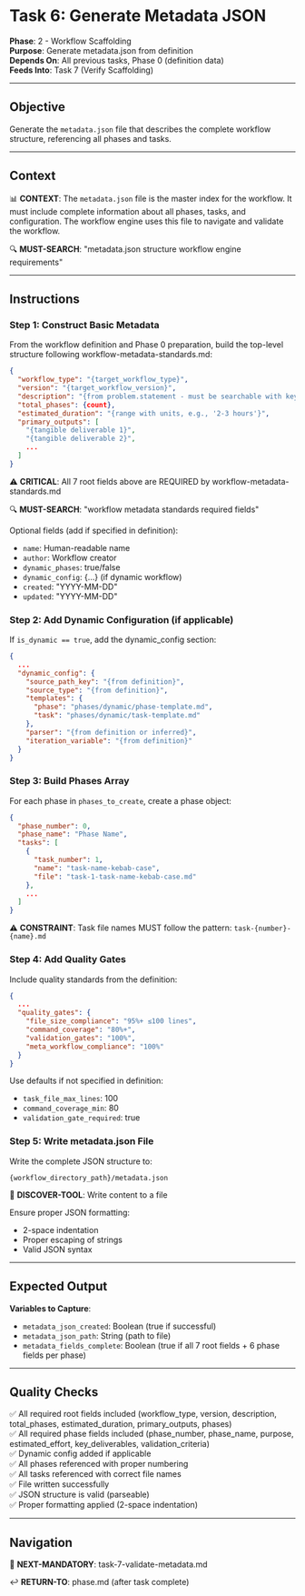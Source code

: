 # Task 6: Generate Metadata JSON

**Phase**: 2 - Workflow Scaffolding  
**Purpose**: Generate metadata.json from definition  
**Depends On**: All previous tasks, Phase 0 (definition data)  
**Feeds Into**: Task 7 (Verify Scaffolding)

---

## Objective

Generate the `metadata.json` file that describes the complete workflow structure, referencing all phases and tasks.

---

## Context

📊 **CONTEXT**: The `metadata.json` file is the master index for the workflow. It must include complete information about all phases, tasks, and configuration. The workflow engine uses this file to navigate and validate the workflow.

🔍 **MUST-SEARCH**: "metadata.json structure workflow engine requirements"

---

## Instructions

### Step 1: Construct Basic Metadata

From the workflow definition and Phase 0 preparation, build the top-level structure following workflow-metadata-standards.md:

```json
{
  "workflow_type": "{target_workflow_type}",
  "version": "{target_workflow_version}",
  "description": "{from problem.statement - must be searchable with keywords}",
  "total_phases": {count},
  "estimated_duration": "{range with units, e.g., '2-3 hours'}",
  "primary_outputs": [
    "{tangible deliverable 1}",
    "{tangible deliverable 2}",
    ...
  ]
}
```

⚠️ **CRITICAL**: All 7 root fields above are REQUIRED by workflow-metadata-standards.md

🔍 **MUST-SEARCH**: "workflow metadata standards required fields"

Optional fields (add if specified in definition):
- `name`: Human-readable name
- `author`: Workflow creator
- `dynamic_phases`: true/false
- `dynamic_config`: {...} (if dynamic workflow)
- `created`: "YYYY-MM-DD"
- `updated`: "YYYY-MM-DD"

### Step 2: Add Dynamic Configuration (if applicable)

If `is_dynamic == true`, add the dynamic_config section:

```json
{
  ...
  "dynamic_config": {
    "source_path_key": "{from definition}",
    "source_type": "{from definition}",
    "templates": {
      "phase": "phases/dynamic/phase-template.md",
      "task": "phases/dynamic/task-template.md"
    },
    "parser": "{from definition or inferred}",
    "iteration_variable": "{from definition}"
  }
}
```

### Step 3: Build Phases Array

For each phase in `phases_to_create`, create a phase object:

```json
{
  "phase_number": 0,
  "phase_name": "Phase Name",
  "tasks": [
    {
      "task_number": 1,
      "name": "task-name-kebab-case",
      "file": "task-1-task-name-kebab-case.md"
    },
    ...
  ]
}
```

⚠️ **CONSTRAINT**: Task file names MUST follow the pattern: `task-{number}-{name}.md`

### Step 4: Add Quality Gates

Include quality standards from the definition:

```json
{
  ...
  "quality_gates": {
    "file_size_compliance": "95%+ ≤100 lines",
    "command_coverage": "80%+",
    "validation_gates": "100%",
    "meta_workflow_compliance": "100%"
  }
}
```

Use defaults if not specified in definition:
- `task_file_max_lines`: 100
- `command_coverage_min`: 80
- `validation_gate_required`: true

### Step 5: Write metadata.json File

Write the complete JSON structure to:

```
{workflow_directory_path}/metadata.json
```

📖 **DISCOVER-TOOL**: Write content to a file

Ensure proper JSON formatting:
- 2-space indentation
- Proper escaping of strings
- Valid JSON syntax

---

## Expected Output

**Variables to Capture**:
- `metadata_json_created`: Boolean (true if successful)
- `metadata_json_path`: String (path to file)
- `metadata_fields_complete`: Boolean (true if all 7 root fields + 6 phase fields per phase)

---

## Quality Checks

✅ All required root fields included (workflow_type, version, description, total_phases, estimated_duration, primary_outputs, phases)  
✅ All required phase fields included (phase_number, phase_name, purpose, estimated_effort, key_deliverables, validation_criteria)  
✅ Dynamic config added if applicable  
✅ All phases referenced with proper numbering  
✅ All tasks referenced with correct file names  
✅ File written successfully  
✅ JSON structure is valid (parseable)  
✅ Proper formatting applied (2-space indentation)

---

## Navigation

🎯 **NEXT-MANDATORY**: task-7-validate-metadata.md

↩️ **RETURN-TO**: phase.md (after task complete)

